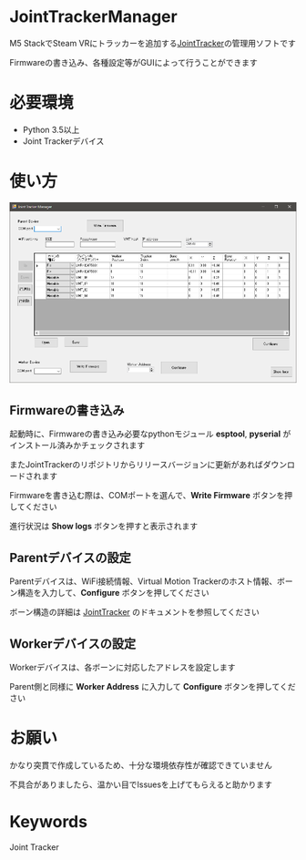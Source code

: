 # JointTrackerManager

M5 StackでSteam VRにトラッカーを追加する[JointTracker](https://github.com/ixsiid/JointTracker)の管理用ソフトです

Firmwareの書き込み、各種設定等がGUIによって行うことができます

# 必要環境

- Python 3.5以上
- Joint Trackerデバイス

# 使い方

![画面](./docs/images/screen_shot.png)

## Firmwareの書き込み

起動時に、Firmwareの書き込み必要なpythonモジュール **esptool**, **pyserial** がインストール済みかチェックされます

またJointTrackerのリポジトリからリリースバージョンに更新があればダウンロードされます

Firmwareを書き込む際は、COMポートを選んで、**Write Firmware** ボタンを押してください

進行状況は **Show logs** ボタンを押すと表示されます

## Parentデバイスの設定

Parentデバイスは、WiFi接続情報、Virtual Motion Trackerのホスト情報、ボーン構造を入力して、**Configure** ボタンを押してください

ボーン構造の詳細は [JointTracker](https://github.com/ixsiid/JointTracker) のドキュメントを参照してください

## Workerデバイスの設定

Workerデバイスは、各ボーンに対応したアドレスを設定します

Parent側と同様に **Worker Address** に入力して **Configure** ボタンを押してください

# お願い

かなり突貫で作成しているため、十分な環境依存性が確認できていません

不具合がありましたら、温かい目でIssuesを上げてもらえると助かります

# Keywords
Joint Tracker

